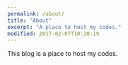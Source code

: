 ```yaml
---
permalink: /about/
title: "About"
excerpt: "A place to host my codes."
modified: 2017-02-07T10:20:19
---
```


This blog is a place to host my codes.
